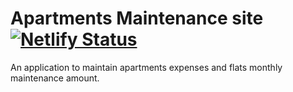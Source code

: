 # Apartments Maintenance site [![Netlify Status](https://api.netlify.com/api/v1/badges/aa770707-709e-4c11-9933-8cb362f2b2a9/deploy-status)](https://app.netlify.com/sites/adarshya/deploys)

An application to maintain apartments expenses and flats monthly maintenance amount.
